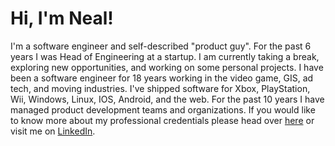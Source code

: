 # Hi, I'm Neal!
I'm a software engineer and self-described "product guy". For the past 6 years I was Head of Engineering at a startup. I am currently taking a break, exploring new opportunities, and working on some personal projects. I have been a software engineer for 18 years working in the video game, GIS, ad tech, and moving industries. I've shipped software for Xbox, PlayStation, Wii, Windows, Linux, IOS, Android, and the web. For the past 10 years I have managed product development teams and organizations. If you would like to know more about my professional credentials please head over [here](https://www.nealsiebert.com/career/) or visit me on [LinkedIn](https://www.linkedin.com/in/nealsiebert/).